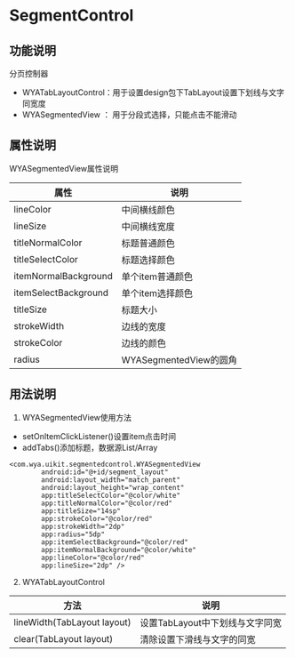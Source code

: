 # SegmentControl

## 功能说明
分页控制器
* WYATabLayoutControl：用于设置design包下TabLayout设置下划线与文字同宽度
* WYASegmentedView ： 用于分段式选择，只能点击不能滑动

## 属性说明
WYASegmentedView属性说明

属性|说明
---|---
lineColor|中间横线颜色
lineSize|中间横线宽度
titleNormalColor|标题普通颜色
titleSelectColor|标题选择颜色
itemNormalBackground|单个item普通颜色
itemSelectBackground|单个item选择颜色
titleSize|标题大小
strokeWidth|边线的宽度
strokeColor|边线的颜色
radius|WYASegmentedView的圆角

## 用法说明

1. WYASegmentedView使用方法
* setOnItemClickListener()设置item点击时间
* addTabs()添加标题，数据源List/Array
````
<com.wya.uikit.segmentedcontrol.WYASegmentedView
        android:id="@+id/segment_layout"
        android:layout_width="match_parent"
        android:layout_height="wrap_content"
        app:titleSelectColor="@color/white"
        app:titleNormalColor="@color/red"
        app:titleSize="14sp"
        app:strokeColor="@color/red"
        app:strokeWidth="2dp"
        app:radius="5dp"
        app:itemSelectBackground="@color/red"
        app:itemNormalBackground="@color/white"
        app:lineColor="@color/red"
        app:lineSize="2dp" />
````

2. WYATabLayoutControl

方法|说明
---|---
lineWidth(TabLayout layout)|设置TabLayout中下划线与文字同宽
clear(TabLayout layout)|清除设置下滑线与文字的同宽